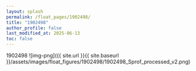```yaml
---
layout: splash
permalink: /float_pages/1902498/
title: "1902498"
author_profile: false
last_modified_at: 2025-06-13
toc: false
---
```

 
1902498
![img-png]({{ site.url }}{{ site.baseurl }}/assets/images/float_figures/1902498/1902498_Sprof_processed_v2.png)